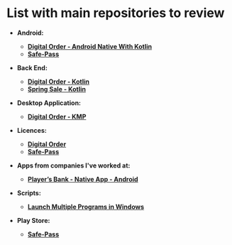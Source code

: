 # List with main repositories to review

- **Android:**
  - **[Digital Order - Android Native With Kotlin](https://github.com/flavio-junior/digital-order)**
  - **[Safe-Pass](https://github.com/flavio-junior/Safe-Pass?tab=readme-ov-file)**

- **Back End:**
  - **[Digital Order - Kotlin](https://github.com/flavio-junior/digital-order-back-end)**
  - **[Spring Sale - Kotlin](https://github.com/flavio-junior/spring-sale)** 

- **Desktop Application:**
  - **[Digital Order - KMP](https://github.com/flavio-junior/dashboard-company-front-end)**

- **Licences:**
  - **[Digital Order](https://github.com/flavio-junior/polices-digital-order)**
  - **[Safe-Pass](https://github.com/flavio-junior/Safe-Pass/blob/main/polices.md)**
 
- **Apps from companies I've worked at:**
  - **[Player’s Bank - Native App - Android](https://play.google.com/store/apps/details?id=com.odete.playersbank&hl=pt_BR&gl=US)**

- **Scripts:**
  - **[Launch Multiple Programs in Windows](https://github.com/flavio-junior/script-to-init-programs-windows)**
 
- **Play Store:**
  - **[Safe-Pass](https://play.google.com/store/apps/details?id=br.com.safe.pass)** 

